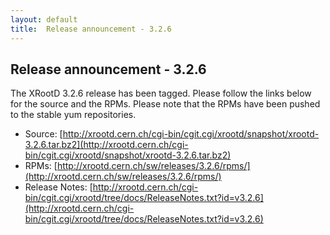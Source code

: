 ```yaml
---
layout: default
title:  Release announcement - 3.2.6
---
```


Release announcement - 3.2.6
----------------------------

The XRootD 3.2.6 release has been tagged. Please follow the links
below for the source and the RPMs. Please note that the RPMs have been pushed
to the stable yum repositories.

 * Source: [http://xrootd.cern.ch/cgi-bin/cgit.cgi/xrootd/snapshot/xrootd-3.2.6.tar.bz2](http://xrootd.cern.ch/cgi-bin/cgit.cgi/xrootd/snapshot/xrootd-3.2.6.tar.bz2)
 * RPMs: [http://xrootd.cern.ch/sw/releases/3.2.6/rpms/](http://xrootd.cern.ch/sw/releases/3.2.6/rpms/)
 * Release Notes: [http://xrootd.cern.ch/cgi-bin/cgit.cgi/xrootd/tree/docs/ReleaseNotes.txt?id=v3.2.6](http://xrootd.cern.ch/cgi-bin/cgit.cgi/xrootd/tree/docs/ReleaseNotes.txt?id=v3.2.6)
